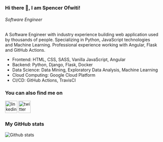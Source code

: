 ### Hi there 👋, I am Spencer Ofwiti!
###### *Software Engineer*

A Software Engineer with industry experience building web application used by thousands of people. Specializing in Python, JavaScript technologies and Machine Learning. Professional experience working with Angular, Flask and GitHub Actions. 

* Frontend: HTML, CSS, SASS, Vanilla JavaScript, Angular
* Backend: Python, Django, Flask, Docker
* Data Science: Data Mining, Exploratory Data Analysis, Machine Learning
* Cloud Computing: Google Cloud Platform
* CI/CD: GitHub Actions, TravisCI 

### You can also find me on
[<img src='https://cdn.jsdelivr.net/npm/simple-icons@3.0.1/icons/linkedin.svg' alt='linkedin' height='40'>](https://www.linkedin.com/in/spencer-ofwiti/)  [<img src='https://cdn.jsdelivr.net/npm/simple-icons@3.0.1/icons/twitter.svg' alt='twitter' height='40'>](https://twitter.com/@SpencerOfwiti) 
<!--[<img src='https://cdn.jsdelivr.net/npm/simple-icons@3.0.1/icons/icloud.svg' alt='website' height='40'>](https://catalins.tech) -->


### My GitHub stats
![Github stats](https://github-readme-stats.vercel.app/api?username=SpencerOfwiti&show_icons=true)

<!--
**SpencerOfwiti/SpencerOfwiti** is a ✨ _special_ ✨ repository because its `README.md` (this file) appears on your GitHub profile.

Here are some ideas to get you started:

- 🔭 I’m currently working on ...
- 🌱 I’m currently learning ...
- 👯 I’m looking to collaborate on ...
- 🤔 I’m looking for help with ...
- 💬 Ask me about ...
- 📫 How to reach me: ...
- 😄 Pronouns: ...
- ⚡ Fun fact: ...
-->
